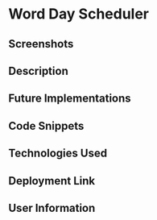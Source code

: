 # Word Day Scheduler

## Screenshots

## Description

## Future Implementations

## Code Snippets

## Technologies Used

## Deployment Link

## User Information